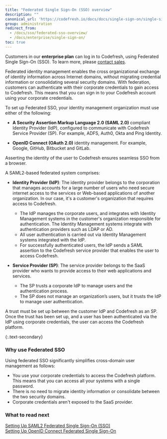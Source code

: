```yaml
---
title: "Federated Single Sign-On (SSO) overview"
description: ""
canonical_url: 'https://codefresh.io/docs/docs/single-sign-on/single-sign-on/'
group: administration
redirect_from:
  - /docs/sso/federated-sso-overview/
  - /docs/enterprise/single-sign-on/
toc: true
---
```

  
  Customers in our **enterprise plan** can log in to Codefresh, using Federated Single Sign-On (SSO). To learn more, please [contact sales](https://codefresh.io/contact-sales/). 

  Federated identity management enables the cross organizational exchange of identity information across Internet domains, without migrating credential information or consolidating several security domains. With federation, customers can authenticate with their corporate credentials to gain access to Codefresh. This means that you can sign in to your Codefresh account using your corporate credentials. 
  
  To set up Federated SSO, your identity management organization must use either of the following:

  - **A Security Assertion Markup Language 2.0 (SAML 2.0)** compliant Identity Provider (IdP),  configured to communicate with Codefresh Service Provider (SP). For example, ADFS, Auth0, Okta and Ping Identity. 
  
  - **OpenID Connect (OAuth 2.0)** identity management. For example, Google, GitHub, Bitbucket and GitLab.
  
Asserting the identity of the user to Codefresh ensures seamless SSO from a browser.

A SAML2-based federated system comprises:

  - **Identity Provider (IdP)**: The identity provider belongs to the corporation that manages accounts for a large number of users who need secure internet access to the services or Web-based applications of another organization. In our case, it's a customer's organization that requires access to Codefresh.
    - The IdP manages the corporate users, and integrates with Identity Management systems in the customer's organization responsible for authentication. The Identity Management systems integrate with authentication providers such as LDAP or AD.
    - All user authentication is carried out via Identity Management systems integrated with the IdP.
    - For successfully authenticated users, the IdP sends a SAML assertion to the Codefresh service provider that enables the user to access Codefresh.

  - **Service Provider (SP)**: The service provider belongs to the SaaS provider who wants to provide access to their web applications and services.
    - The SP trusts a corporate IdP to manage users and the authentication process.
    - The SP does not manage an organization’s users, but it trusts the IdP to manage user authentication.

  A trust must be set up between the customer IdP and Codefresh as an SP. Once the trust has been set up, and a user has been authenticated via the IdP using corporate credentials, the user can access the Codefresh platform.

{:.text-secondary}
### Why use Federated SSO

Using federated SSO significantly simplifies cross-domain user management as follows:
  
* You use your corporate credentials to access the Codefresh platform. This means that you can access all your systems with a single password.
* There is no need to migrate identity information or consolidate between the two security domains.
* Corporate credentials aren't exposed to the SaaS provider.


### What to read next
[Setting Up SAML2 Federated Single Sign-On (SSO)](sso-setup-saml2)  
[Setting Up OpenID Connect Federated Single Sign-On](sso-setup-oauth2)

  
